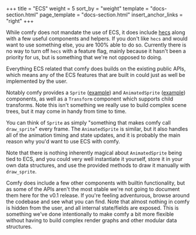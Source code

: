 +++
title = "ECS"
weight = 5
sort_by = "weight"
template = "docs-section.html"
page_template = "docs-section.html"
insert_anchor_links = "right"
+++

While comfy does not mandate the use of ECS, it does include
[hecs](https://docs.rs/hecs/latest/hecs/) along with a few useful components
and helpers. If you don't like `hecs` and would want to use something else, you
are 100% able to do so. Currently there is no way to turn off `hecs` with a
feature flag, mainly because it hasn't been a priority for us, but is something
that we're not opposed to doing.

Everything ECS related that comfy does builds on the existing public APIs,
which means any of the ECS features that are built in could just as well be
implemented by the user.

Notably comfy provides a `Sprite`
([example](https://github.com/darthdeus/comfy/blob/master/comfy/examples/ecs_sprite.rs))
and `AnimatedSprite`
([example](https://github.com/darthdeus/comfy/blob/master/comfy/examples/ecs_topdown_game.rs))
components, as well as a `Transform` component which supports child transforms.
Note this isn't something we really use to build complex scene trees, but it
may come in handy from time to time.

You can think of `Sprite` as simply "something that makes comfy call
`draw_sprite`" every frame. The `AnimatedSprite` is similar, but it also
handles all of the animation timing and state updates, and it is probably the
main reason why you'd want to use ECS with comfy.

Note that there is nothing inherently magical about `AnimatedSprite` being tied
to ECS, and you could very well instantiate it yourself, store it in your own
data structures, and use the provided methods to draw it manually with
`draw_sprite`.

Comfy does include a few other components with builtin functionality, but as
some of the APIs aren't the most stable we're not going to document them here
for the v0.1 release. If you're feeling adventurous, browse around the codebase
and see what you can find. Note that almost nothing in comfy is hidden from the
user, and all internal state/fields are exposed. This is something we've done
intentionally to make comfy a bit more flexible without having to build complex
render graphs and other modular data structures.
